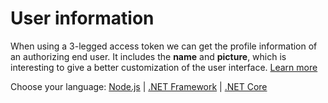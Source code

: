 # User information

When using a 3-legged access token we can get the profile information of an authorizing end user. It includes the **name** and **picture**, which is interesting to give a better customization of the user interface. [Learn more](https://forge.autodesk.com/en/docs/oauth/v2/reference/http/users-@me-GET/)

Choose your language: [Node.js](oauth/user/nodejs) | [.NET Framework](oauth/user/net) | [.NET Core](oauth/user/netcore)
